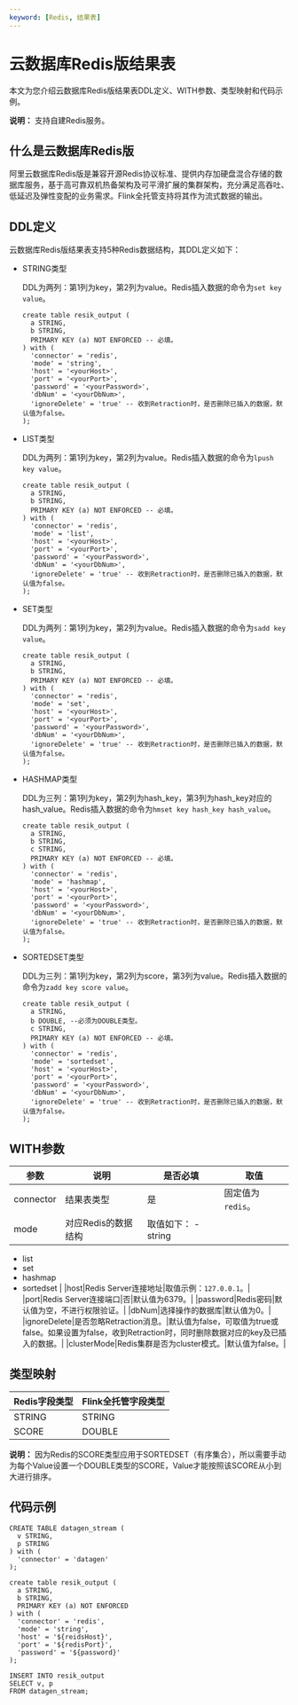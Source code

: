 ```yaml
---
keyword: [Redis, 结果表]
---
```


# 云数据库Redis版结果表

本文为您介绍云数据库Redis版结果表DDL定义、WITH参数、类型映射和代码示例。

**说明：** 支持自建Redis服务。

## 什么是云数据库Redis版

阿里云数据库Redis版是兼容开源Redis协议标准、提供内存加硬盘混合存储的数据库服务，基于高可靠双机热备架构及可平滑扩展的集群架构，充分满足高吞吐、低延迟及弹性变配的业务需求。Flink全托管支持将其作为流式数据的输出。

## DDL定义

云数据库Redis版结果表支持5种Redis数据结构，其DDL定义如下：

-   STRING类型

    DDL为两列：第1列为key，第2列为value。Redis插入数据的命令为`set key value`。

    ```
    create table resik_output (
      a STRING,
      b STRING,
      PRIMARY KEY (a) NOT ENFORCED -- 必填。
    ) with (
      'connector' = 'redis',
      'mode' = 'string',
      'host' = '<yourHost>', 
      'port' = '<yourPort>', 
      'password' = '<yourPassword>',
      'dbNum' = '<yourDbNum>', 
      'ignoreDelete' = 'true' -- 收到Retraction时，是否删除已插入的数据，默认值为false。
    );
    ```

-   LIST类型

    DDL为两列：第1列为key，第2列为value。Redis插入数据的命令为`lpush key value`。

    ```
    create table resik_output (
      a STRING,
      b STRING,
      PRIMARY KEY (a) NOT ENFORCED -- 必填。
    ) with (
      'connector' = 'redis',
      'mode' = 'list',
      'host' = '<yourHost>', 
      'port' = '<yourPort>', 
      'password' = '<yourPassword>',
      'dbNum' = '<yourDbNum>', 
      'ignoreDelete' = 'true' -- 收到Retraction时，是否删除已插入的数据，默认值为false。
    );
    ```

-   SET类型

    DDL为两列：第1列为key，第2列为value。Redis插入数据的命令为`sadd key value`。

    ```
    create table resik_output (
      a STRING,
      b STRING,
      PRIMARY KEY (a) NOT ENFORCED -- 必填。
    ) with (
      'connector' = 'redis',
      'mode' = 'set',
      'host' = '<yourHost>', 
      'port' = '<yourPort>', 
      'password' = '<yourPassword>',
      'dbNum' = '<yourDbNum>', 
      'ignoreDelete' = 'true' -- 收到Retraction时，是否删除已插入的数据，默认值为false。
    );
    ```

-   HASHMAP类型

    DDL为三列：第1列为key，第2列为hash\_key，第3列为hash\_key对应的hash\_value。Redis插入数据的命令为`hmset key hash_key hash_value`。

    ```
    create table resik_output (
      a STRING,
      b STRING,
      c STRING,
      PRIMARY KEY (a) NOT ENFORCED -- 必填。
    ) with (
      'connector' = 'redis',
      'mode' = 'hashmap',
      'host' = '<yourHost>',
      'port' = '<yourPort>', 
      'password' = '<yourPassword>',
      'dbNum' = '<yourDbNum>',
      'ignoreDelete' = 'true' -- 收到Retraction时，是否删除已插入的数据，默认值为false。
    );
    ```

-   SORTEDSET类型

    DDL为三列：第1列为key，第2列为score，第3列为value。Redis插入数据的命令为`zadd key score value`。

    ```
    create table resik_output (
      a STRING,
      b DOUBLE, --必须为DOUBLE类型。
      c STRING,
      PRIMARY KEY (a) NOT ENFORCED -- 必填。
    ) with (
      'connector' = 'redis',
      'mode' = 'sortedset',
      'host' = '<yourHost>', 
      'port' = '<yourPort>', 
      'password' = '<yourPassword>',
      'dbNum' = '<yourDbNum>', 
      'ignoreDelete' = 'true' -- 收到Retraction时，是否删除已插入的数据，默认值为false。
    );
    ```


## WITH参数

|参数|说明|是否必填|取值|
|--|--|----|--|
|connector|结果表类型|是|固定值为`redis`。|
|mode|对应Redis的数据结构|取值如下： -   string
-   list
-   set
-   hashmap
-   sortedset |
|host|Redis Server连接地址|取值示例：`127.0.0.1`。|
|port|Redis Server连接端口|否|默认值为6379。|
|password|Redis密码|默认值为空，不进行权限验证。|
|dbNum|选择操作的数据库|默认值为0。|
|ignoreDelete|是否忽略Retraction消息。|默认值为false，可取值为true或false。如果设置为false，收到Retraction时，同时删除数据对应的key及已插入的数据。|
|clusterMode|Redis集群是否为cluster模式。|默认值为false。|

## 类型映射

|Redis字段类型|Flink全托管字段类型|
|---------|------------|
|STRING|STRING|
|SCORE|DOUBLE|

**说明：** 因为Redis的SCORE类型应用于SORTEDSET（有序集合），所以需要手动为每个Value设置一个DOUBLE类型的SCORE，Value才能按照该SCORE从小到大进行排序。

## 代码示例

```
CREATE TABLE datagen_stream (
  v STRING, 
  p STRING
) with (
  'connector' = 'datagen'
);

create table resik_output (
  a STRING,
  b STRING,
  PRIMARY KEY (a) NOT ENFORCED
) with (
  'connector' = 'redis',
  'mode' = 'string',
  'host' = '${reidsHost}', 
  'port' = '${redisPort}', 
  'password' = '${password}'
);

INSERT INTO resik_output 
SELECT v, p
FROM datagen_stream;
```

